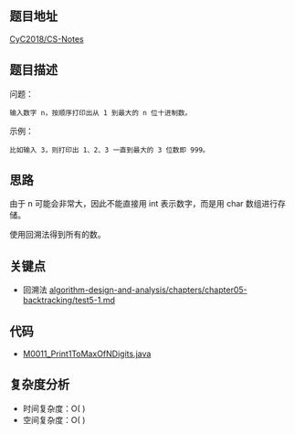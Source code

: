 <!--
 * @Date        : 2020-05-02 20:37:47
 * @LastEditors : anlzou
 * @Github      : https://github.com/anlzou
 * @LastEditTime: 2020-06-17 21:56:24
 * @FilePath    : \algorithm\problems\M0011_print1ToMaxOfNDigits.md
 * @Describe    : 
 -->
## 题目地址
[CyC2018/CS-Notes](https://github.com/CyC2018/CS-Notes/blob/master/notes/17.%20%E6%89%93%E5%8D%B0%E4%BB%8E%201%20%E5%88%B0%E6%9C%80%E5%A4%A7%E7%9A%84%20n%20%E4%BD%8D%E6%95%B0.md)

## 题目描述

问题：
```
输入数字 n，按顺序打印出从 1 到最大的 n 位十进制数。
```
示例：
```
比如输入 3，则打印出 1、2、3 一直到最大的 3 位数即 999。
```

## 思路
由于 n 可能会非常大，因此不能直接用 int 表示数字，而是用 char 数组进行存储。

使用回溯法得到所有的数。

## 关键点
- 回溯法 [algorithm-design-and-analysis/chapters/chapter05-backtracking/test5-1.md](https://github.com/anlzou/algorithm-design-and-analysis/blob/master/chapters/chapter05-backtracking/test5-1.md)

## 代码
- [M0011_Print1ToMaxOfNDigits.java](../code/M0011_Print1ToMaxOfNDigits.java)

## 复杂度分析

- 时间复杂度：O( )
- 空间复杂度：O( )